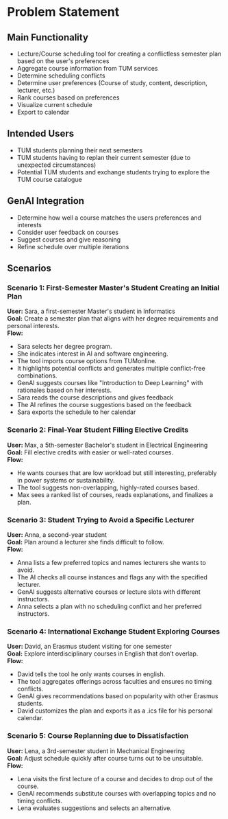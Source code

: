 # Problem Statement

## Main Functionality
  - Lecture/Course scheduling tool for creating a conflictless semester plan based on the user's preferences
  - Aggregate course information from TUM services
  - Determine scheduling conflicts
  - Determine user preferences (Course of study, content, description, lecturer, etc.) 
  - Rank courses based on preferences
  - Visualize current schedule
  - Export to calendar

## Intended Users
  - TUM students planning their next semesters
  - TUM students having to replan their current semester (due to unexpected circumstances)
  - Potential TUM students and exchange students trying to explore the TUM course catalogue

## GenAI Integration
  - Determine how well a course matches the users preferences and interests
  - Consider user feedback on courses
  - Suggest courses and give reasoning
  - Refine schedule over multiple iterations

## Scenarios

### Scenario 1: First-Semester Master's Student Creating an Initial Plan

**User:** Sara, a first-semester Master's student in Informatics\
**Goal:** Create a semester plan that aligns with her degree requirements and personal interests.\
**Flow:**

* Sara selects her degree program.
* She indicates interest in AI and software engineering.
* The tool imports course options from TUMonline.
* It highlights potential conflicts and generates multiple conflict-free combinations.
* GenAI suggests courses like "Introduction to Deep Learning" with rationales based on her interests.
* Sara reads the course descriptions and gives feedback
* The AI refines the course suggestions based on the feedback
* Sara exports the schedule to her calendar

### Scenario 2: Final-Year Student Filling Elective Credits

**User:** Max, a 5th-semester Bachelor's student in Electrical Engineering\
**Goal:** Fill elective credits with easier or well-rated courses.\
**Flow:**

* He wants courses that are low workload but still interesting, preferably in power systems or sustainability.
* The tool suggests non-overlapping, highly-rated courses based.
* Max sees a ranked list of courses, reads explanations, and finalizes a plan.

### Scenario 3: Student Trying to Avoid a Specific Lecturer

**User:** Anna, a second-year student\
**Goal:** Plan around a lecturer she finds difficult to follow.\
**Flow:**

* Anna lists a few preferred topics and names lecturers she wants to avoid.
* The AI checks all course instances and flags any with the specified lecturer.
* GenAI suggests alternative courses or lecture slots with different instructors.
* Anna selects a plan with no scheduling conflict and her preferred instructors.

### Scenario 4: International Exchange Student Exploring Courses

**User:** David, an Erasmus student visiting for one semester\
**Goal:** Explore interdisciplinary courses in English that don’t overlap.\
**Flow:**

* David tells the tool he only wants courses in english.
* The tool aggregates offerings across faculties and ensures no timing conflicts.
* GenAI gives recommendations based on popularity with other Erasmus students.
* David customizes the plan and exports it as a .ics file for his personal calendar.

### Scenario 5: Course Replanning due to Dissatisfaction

**User:** Lena, a 3rd-semester student in Mechanical Engineering\
**Goal:** Adjust schedule quickly after course turns out to be unsuitable.\
**Flow:**

* Lena visits the first lecture of a course and decides to drop out of the course.
* GenAI recommends substitute courses with overlapping topics and no timing conflicts.
* Lena evaluates suggestions and selects an alternative.
